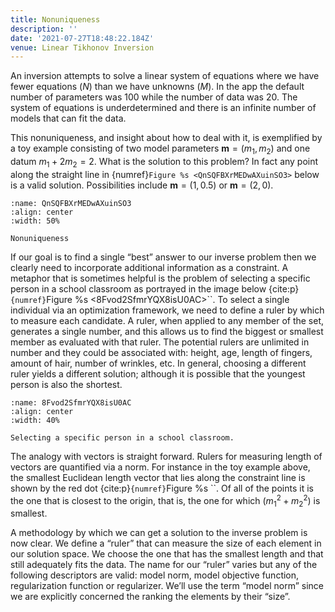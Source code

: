 ```yaml
---
title: Nonuniqueness
description: ''
date: '2021-07-27T18:48:22.184Z'
venue: Linear Tikhonov Inversion
---
```


An inversion attempts to solve a linear system of equations where we have fewer equations $(N)$ than we have unknowns $(M)$. In the app the default number of parameters was $100$ while the number of data was $20$. The system of equations is underdetermined and there is an infinite number of models that can fit the data.

This nonuniqueness, and insight about how to deal with it, is exemplified by a toy example consisting of two model parameters $\mathbf m = (m_1, m_2)$ and one datum $m_1+2m_2=2$. What is the solution to this problem? In fact any point along the straight line in {numref}`Figure %s <QnSQFBXrMEDwAXuinSO3>` below is a valid solution. Possibilities include $\mathbf m = (1, 0.5)$ or $\mathbf m = (2, 0)$.

```{figure} images/VNMrkxzChhdveZyf6lmb-QnSQFBXrMEDwAXuinSO3-v2.png
:name: QnSQFBXrMEDwAXuinSO3
:align: center
:width: 50%

Nonuniqueness
```

If our goal is to find a single “best” answer to our inverse problem then we clearly need to incorporate additional information as a constraint. A metaphor that is sometimes helpful is the problem of selecting a specific person in a school classroom as portrayed in the image below {cite:p}`{numref}`Figure %s <8Fvod2SfmrYQX8isU0AC>``. To select a single individual via an optimization framework, we need to define a ruler by which to measure each candidate. A ruler, when applied to any member of the set, generates a single number, and this allows us to find the biggest or smallest member as evaluated with that ruler. The potential rulers are unlimited in number and they could be associated with: height, age, length of fingers, amount of hair, number of wrinkles, etc. In general, choosing a different ruler yields a different solution; although it is possible that the youngest person is also the shortest.

```{figure} images/VNMrkxzChhdveZyf6lmb-8Fvod2SfmrYQX8isU0AC-v2.png
:name: 8Fvod2SfmrYQX8isU0AC
:align: center
:width: 40%

Selecting a specific person in a school classroom.
```

The analogy with vectors is straight forward. Rulers for measuring length of vectors are quantified via a norm. For instance in the toy example above, the smallest Euclidean length vector that lies along the constraint line is shown by the red dot {cite:p}`{numref}`Figure %s <QnSQFBXrMEDwAXuinSO3>``. Of all of the points it is the one that is closest to the origin, that is, the one for which $(m_1^2 + m_2^2)$ is smallest.

A methodology by which we can get a solution to the inverse problem is now clear. We define a “ruler” that can measure the size of each element in our solution space. We choose the one that has the smallest length and that still adequately fits the data. The name for our “ruler” varies but any of the following descriptors are valid: model norm, model objective function, regularization function or regularizer. We’ll use the term “model norm” since we are explicitly concerned the ranking the elements by their “size”.
